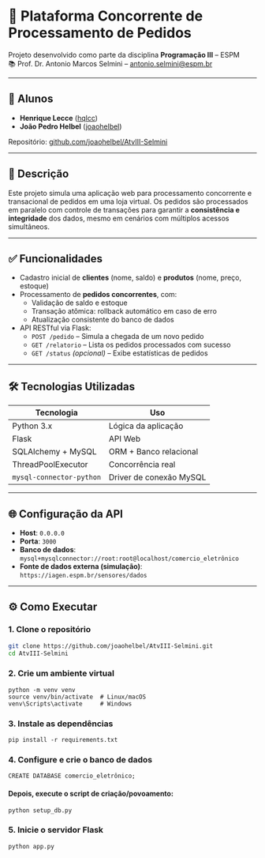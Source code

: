 
# 🛒 Plataforma Concorrente de Processamento de Pedidos

Projeto desenvolvido como parte da disciplina **Programação III** – ESPM  
📚 Prof. Dr. Antonio Marcos Selmini – [antonio.selmini@espm.br](mailto:antonio.selmini@espm.br)  

---

## 👥 Alunos

- **Henrique Lecce** ([hqlcc](https://github.com/hqlcc))
- **João Pedro Helbel** ([joaohelbel](https://github.com/joaohelbel))

Repositório: [github.com/joaohelbel/AtvIII-Selmini](https://github.com/joaohelbel/AtvIII-Selmini)

---

## 📝 Descrição

Este projeto simula uma aplicação web para processamento concorrente e transacional de pedidos em uma loja virtual. Os pedidos são processados em paralelo com controle de transações para garantir a **consistência e integridade** dos dados, mesmo em cenários com múltiplos acessos simultâneos.

---

## ✅ Funcionalidades

- Cadastro inicial de **clientes** (nome, saldo) e **produtos** (nome, preço, estoque)
- Processamento de **pedidos concorrentes**, com:
  - Validação de saldo e estoque
  - Transação atômica: rollback automático em caso de erro
  - Atualização consistente do banco de dados
- API RESTful via Flask:
  - `POST /pedido` – Simula a chegada de um novo pedido
  - `GET /relatorio` – Lista os pedidos processados com sucesso
  - `GET /status` *(opcional)* – Exibe estatísticas de pedidos

---

## 🛠️ Tecnologias Utilizadas

| Tecnologia            | Uso                           |
|------------------------|-------------------------------|
| Python 3.x             | Lógica da aplicação           |
| Flask                  | API Web                       |
| SQLAlchemy + MySQL     | ORM + Banco relacional        |
| ThreadPoolExecutor     | Concorrência real             |
| `mysql-connector-python` | Driver de conexão MySQL     |

---

## 🌐 Configuração da API

- **Host**: `0.0.0.0`  
- **Porta**: `3000`  
- **Banco de dados**:  
  `mysql+mysqlconnector://root:root@localhost/comercio_eletrônico`  
- **Fonte de dados externa (simulação)**:  
  `https://iagen.espm.br/sensores/dados`

---

## ⚙️ Como Executar

### 1. Clone o repositório

```bash
git clone https://github.com/joaohelbel/AtvIII-Selmini.git
cd AtvIII-Selmini
```

### 2. Crie um ambiente virtual

```
python -m venv venv
source venv/bin/activate  # Linux/macOS
venv\Scripts\activate     # Windows
```

### 3. Instale as dependências
```
pip install -r requirements.txt
```

### 4. Configure e crie o banco de dados
```
CREATE DATABASE comercio_eletrônico;
```

#### Depois, execute o script de criação/povoamento:
```
python setup_db.py
```

### 5. Inicie o servidor Flask
```
python app.py
```
